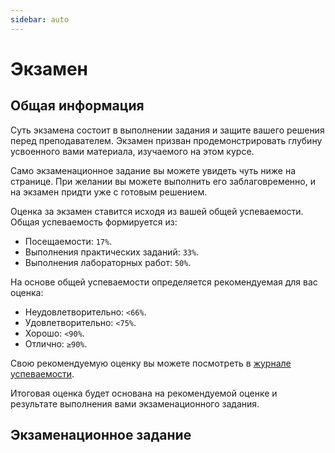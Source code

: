 ```yaml
---
sidebar: auto
---
```


# Экзамен

## Общая информация

Суть экзамена состоит в выполнении задания и защите вашего решения перед преподавателем. Экзамен призван продемонстрировать глубину усвоенного вами материала, изучаемого на этом курсе.

Само экзаменационное задание вы можете увидеть чуть ниже на странице. При желании вы можете выполнить его заблаговременно, и на экзамен придти уже с готовым решением.

Оценка за экзамен ставится исходя из вашей общей успеваемости. Общая успеваемость формируется из:

- Посещаемости: `17%`.
- Выполнения практических заданий: `33%`.
- Выполнения лабораторных работ: `50%`.

На основе общей успеваемости определяется рекомендуемая для вас оценка:

- Неудовлетворительно: `<66%`.
- Удовлетворительно: `<75%`.
- Хорошо: `<90%`.
- Отлично: `≥90%`.

Свою рекомендуемую оценку вы можете посмотреть в [журнале успеваемости](https://docs.google.com/spreadsheets/d/11zr8hoBczJjDeymf9hln2TO-HC8GdzppIweR8Ws3XRw/edit?usp=sharing).

Итоговая оценка будет основана на рекомендуемой оценке и результате выполнения вами экзаменационного задания.

## Экзаменационное задание